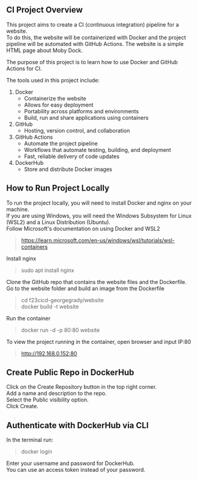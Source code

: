 ## CI Project Overview

This project aims to create a CI (continuous integration) pipeline for a website.  
To do this, the website will be containerized with Docker and the project pipeline will be automated with GitHub Actions. The website is a simple HTML page about Moby Dock.
 
The purpose of this project is to learn how to use Docker and GitHub Actions for CI.

The tools used in this project include:
1. Docker
   - Containerize the website
   - Allows for easy deployment
   - Portability across platforms and environments
   - Build, run and share applications using containers
2. GitHub
   - Hosting, version control, and collaboration
3. GitHub Actions
   - Automate the project pipeline
   - Workflows that automate testing, building, and deployment
   - Fast, reliable delivery of code updates
4. DockerHub
   - Store and distribute Docker images

## How to Run Project Locally

To run the project locally, you will need to install Docker and nginx on your machine.  
If you are using Windows, you will need the Windows Subsystem for Linux (WSL2) and a Linux Distribution (Ubuntu).  
Follow Microsoft's documentation on using Docker and WSL2  
> https://learn.microsoft.com/en-us/windows/wsl/tutorials/wsl-containers

Install nginx  
> sudo apt install nginx

Clone the GitHub repo that contains the website files and the Dockerfile.  
Go to the website folder and build an image from the Dockerfile  
> cd f23cicd-georgegrady/website  
> docker build -t website

Run the container  
> docker run -d -p 80:80 website

To view the project running in the container, open browser and input IP:80  
> http://192.168.0.152:80  

## Create Public Repo in DockerHub

Click on the Create Repository button in the top right corner.  
Add a name and description to the repo.  
Select the Public visibility option.  
Click Create.  

## Authenticate with DockerHub via CLI

In the terminal run:  
> docker login

Enter your username and password for DockerHub.  
You can use an access token instead of your password.  
